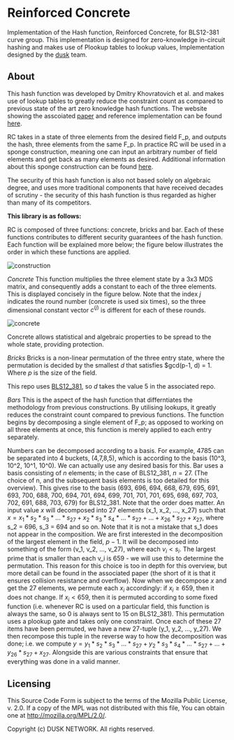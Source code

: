 # Reinforced Concrete
Implementation of the Hash function, Reinforced 
Concrete, for BLS12-381 curve group. This implementation 
is designed for zero-knowledge in-circuit hashing and makes use of 
Plookup tables to lookup values,
Implementation designed by the 
[dusk](https://dusk.network) team. 

## About
This hash function was developed by Dmitry 
Khovratovich et al. and makes use of lookup 
tables to greatly reduce the constraint count as 
compared to previous state of the art zero knowledge hash functions.
The website showing the asscoiated 
[paper](https://drive.google.com/file/d/1MCIqD8XwKrHVBQPc26XjAmM9RyrLDpjw/view) and reference 
implementation can be found [here](https://www.rc-hash.info/). 

RC takes in a state of three elements from the 
desired field F_p, and outputs the hash, three 
elements from the same F_p. In practice RC will 
be used in a sponge construction, meaning one 
can input an arbitrary number of field elements 
and get back as many elements as desired. Additional 
information about this sponge construction can be 
found [here](https://en.wikipedia.org/wiki/Sponge_function).

The security of this hash function is also not 
based solely on algebraic degree, and uses more 
traditional components that have received decades
of scrutiny - the security of this hash function 
is thus regarded as higher than many of its 
competitors.

**This library is as follows:**


RC is composed of three functions: concrete, 
bricks and bar. Each of these functions contributes 
to different security guarantees of the hash function.
Each function will be explained more below; the figure
below illustrates the order in which these functions
are applied.

![construction](https://user-images.githubusercontent.com/49643572/129221137-b68ad83f-1cdb-4643-bb50-302aa87bc3ac.png)


*Concrete*
This function multiplies the three element state by a 
3x3 MDS matrix, and consequently adds a constant to each
of the three elements. This is displayed concisely in 
the figure below. Note that the index $j$ indicates the
round number (concrete is used six times), so the three
dimensional constant vector $c^(j)$ is different for
each of these rounds.

![concrete](https://user-images.githubusercontent.com/49643572/129221363-f852674d-3180-499b-a715-718d9d773406.png)


Concrete allows statistical and algebraic properties 
to be spread to the whole state, providing protection.

*Bricks*
Bricks is a non-linear permutation of the three entry 
state, where the permutation is decided by the smallest
$d$ that satisfies $gcd(p-1, d) = 1. Where $p$ is the size of the field.

This repo uses [BLS12_381](https://github.com/dusk-network/bls12_381/tree/master/src), so $d$ takes the value 5 in the associated repo.

*Bars*
This is the aspect of the hash function that differntiates 
the methodology from previous constructions. 
By utilising lookups, it greatly reduces the constraint 
count compared to previous functions. The function 
begins by decomposing a single element of F_p; as 
opposed to working on all three elements at once,
this function is merely applied to each entry 
separately.
 
Numbers can be decomposed according to a basis. 
For example, 4785 can be separated into 4 buckets,
(4,7,8,5), which is according to the basis 
(10^3, 10^2, 10^1, 10^0). We can actually use 
any desired basis for this. Bar uses a basis 
consisting of $n$ elements; in the case of BLS12_381,
$n=27$. (The choice of n, and the subsequent 
basis elements is too detailed for this overview).
This gives rise to the basis 
(693, 696, 694, 668, 679, 695, 691, 693, 700, 688, 700, 694, 701, 694, 699, 701, 701, 701, 695, 698, 697, 703, 702, 691, 688, 703, 679) for BLS12_381. Note that the order does 
matter. An input value $x$ will decomposed 
into 27 elements (x_1, x_2, ..., x_27) such 
that $x = x_1*s_2*s_3*...*s_27 + x_2*s_3*s_4*...*s_27 + ... + x_26*s_27 + x_27$, where s_2 = 696, s_3 = 694 
and so on. Note that it is not a mistake that 
s_1 does not appear in the composition.
We are first interested in the decomposition 
of the largest element in the field, $p-1$. 
It will be decomposed into something of the 
form (v_1, v_2, ..., v_27), where each $v_i < s_i$. The largest prime that is smaller than each v_i is 659 - we 
will use this to determine the permutation. 
This reason for this choice is too in depth 
for this overview, but more detail can be 
found in the associated paper 
(the short of it is that it ensures collision resistance and overflow).
Now when we decompose $x$ and get the 27 elements, 
we permute each $x_i$ accordingly: if $x_i \geq 659$,
then it does not change. If $x_i < 659$, 
then it is permuted according to some 
fixed function (i.e. whenever RC is used
on a particular field, this function is 
always the same, so 0 is always sent to 
15 on BLS12_381). This permutation uses 
a plookup gate and takes only one constraint.
Once each of these 27 items have been permuted,
we have a new 27-tuple (y_1, y_2, ..., y_27). We then recompose this tuple in the reverse way to how the 
decomposition was done; i.e. we compute 
$y = y_1*s_2*s_3*...*s_27 + y_2*s_3*s_4*...*s_27 + ... + y_26*s_27 + x_27$.
Alongside this are various constraints 
that ensure that everything was done in a valid manner.

## Licensing
This Source Code Form is subject to the terms of the Mozilla Public
License, v. 2.0. If a copy of the MPL was not distributed with this
file, You can obtain one at http://mozilla.org/MPL/2.0/.

Copyright (c) DUSK NETWORK. All rights reserved.
